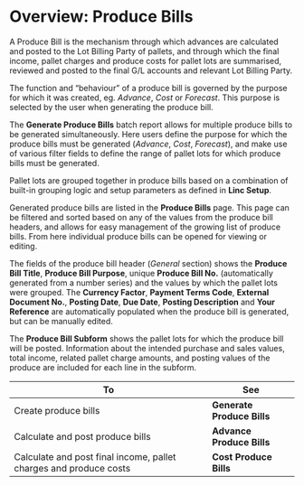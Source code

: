 # Overview: Produce Bills

A Produce Bill is the mechanism through which advances are calculated and posted to the Lot Billing Party of pallets, and through which the final income, pallet charges and produce costs for pallet lots are summarised, reviewed and posted to the final G/L accounts and relevant Lot Billing Party.

  


The function and “behaviour” of a produce bill is governed by the purpose for which it was created, eg. *Advance*, *Cost* or *Forecast*. This purpose is selected by the user when generating the produce bill.

  


The **Generate Produce Bills** batch report allows for multiple produce bills to be generated simultaneously. Here users define the purpose for which the produce bills must be generated (*Advance*, *Cost*, *Forecast*), and make use of various filter fields to define the range of pallet lots for which produce bills must be generated.

  


Pallet lots are grouped together in produce bills based on a combination of built-in grouping logic and setup parameters as defined in **Linc Setup**.

  


Generated produce bills are listed in the **Produce Bills** page. This page can be filtered and sorted based on any of the values from the produce bill headers, and allows for easy management of the growing list of produce bills. From here individual produce bills can be opened for viewing or editing.

  


The fields of the produce bill header (*General* section) shows the **Produce Bill Title**, **Produce Bill Purpose**, unique **Produce Bill No.** (automatically generated from a number series) and the values by which the pallet lots were grouped. The **Currency Factor**, **Payment Terms Code**, **External Document No.**, **Posting Date**, **Due Date**, **Posting Description** and **Your Reference** are automatically populated when the produce bill is generated, but can be manually edited.

  


The **Produce Bill Subform** shows the pallet lots for which the produce bill will be posted. Information about the intended purchase and sales values, total income, related pallet charge amounts, and posting values of the produce are included for each line in the subform.

  




| **To** | **See** |
| --- | --- |
| Create produce bills | **Generate Produce Bills** |
| Calculate and post produce bills | **Advance Produce Bills** |
| Calculate and post final income, pallet charges and produce costs | **Cost Produce Bills** |

 

